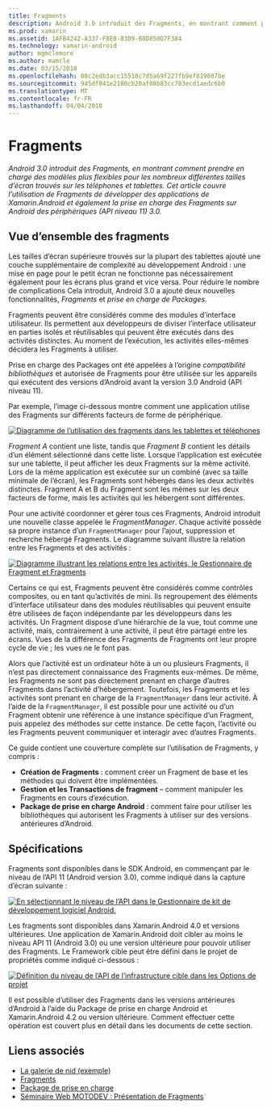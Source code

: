 ```yaml
---
title: Fragments
description: Android 3.0 introduit des Fragments, en montrant comment prendre en charge des modèles plus flexibles pour les nombreux différentes tailles d’écran trouvés sur les téléphones et tablettes. Cet article couvre l’utilisation de Fragments de développer des applications de Xamarin.Android et également la prise en charge des Fragments sur Android des périphériques (API niveau 11) 3.0.
ms.prod: xamarin
ms.assetid: 1AFB4242-A337-F8E0-83D9-B8D850D7F384
ms.technology: xamarin-android
author: mgmclemore
ms.author: mamcle
ms.date: 03/15/2018
ms.openlocfilehash: 08c2edb3acc15518c7d5a69f227fb9ef819887be
ms.sourcegitcommit: 945df041e2180cb20af08b83cc703ecd1aedc6b0
ms.translationtype: MT
ms.contentlocale: fr-FR
ms.lasthandoff: 04/04/2018
---
```

# <a name="fragments"></a>Fragments

_Android 3.0 introduit des Fragments, en montrant comment prendre en charge des modèles plus flexibles pour les nombreux différentes tailles d’écran trouvés sur les téléphones et tablettes. Cet article couvre l’utilisation de Fragments de développer des applications de Xamarin.Android et également la prise en charge des Fragments sur Android des périphériques (API niveau 11) 3.0._

## <a name="fragments-overview"></a>Vue d’ensemble des fragments

Les tailles d’écran supérieure trouvés sur la plupart des tablettes ajouté une couche supplémentaire de complexité au développement Android : une mise en page pour le petit écran ne fonctionne pas nécessairement également pour les écrans plus grand et vice versa. Pour réduire le nombre de complications Cela introduit, Android 3.0 a ajouté deux nouvelles fonctionnalités, *Fragments* et *prise en charge de Packages*.

Fragments peuvent être considérés comme des modules d’interface utilisateur. Ils permettent aux développeurs de diviser l’interface utilisateur en parties isolés et réutilisables qui peuvent être exécutés dans des activités distinctes. Au moment de l’exécution, les activités elles-mêmes décidera les Fragments à utiliser.

Prise en charge des Packages ont été appelées à l’origine *compatibilité bibliothèques* et autorisée de Fragments pour être utilisée sur les appareils qui exécutent des versions d’Android avant la version 3.0 Android (API niveau 11).

Par exemple, l’image ci-dessous montre comment une application utilise des Fragments sur différents facteurs de forme de périphérique.

[![Diagramme de l’utilisation des fragments dans les tablettes et téléphones](images/00.png)](images/00.png#lightbox)

*Fragment A* contient une liste, tandis que *Fragment B* contient les détails d’un élément sélectionné dans cette liste. Lorsque l’application est exécutée sur une tablette, il peut afficher les deux Fragments sur la même activité. Lors de la même application est exécutée sur un combiné (avec sa taille minimale de l’écran), les Fragments sont hébergés dans les deux activités distinctes. Fragment A et B du Fragment sont les mêmes sur les deux facteurs de forme, mais les activités qui les hébergent sont différentes.

Pour une activité coordonner et gérer tous ces Fragments, Android introduit une nouvelle classe appelée le *FragmentManager*. Chaque activité possède sa propre instance d’un `FragmentManager` pour l’ajout, suppression et recherche hébergé Fragments. Le diagramme suivant illustre la relation entre les Fragments et des activités :

[![Diagramme illustrant les relations entre les activités, le Gestionnaire de Fragment et Fragments](images/01.png)](images/01.png#lightbox)

Certains ce qui est, Fragments peuvent être considérés comme contrôles composites, ou en tant qu’activités de mini. Ils regroupement des éléments d’interface utilisateur dans des modules réutilisables qui peuvent ensuite être utilisées de façon indépendante par les développeurs dans les activités. Un Fragment dispose d’une hiérarchie de la vue, tout comme une activité, mais, contrairement à une activité, il peut être partagé entre les écrans. Vues de la différence des Fragments de Fragments ont leur propre cycle de vie ; les vues ne le font pas.

Alors que l’activité est un ordinateur hôte à un ou plusieurs Fragments, il n’est pas directement connaissance des Fragments eux-mêmes. De même, les Fragments ne sont pas directement prenant en charge d’autres Fragments dans l’activité d’hébergement. Toutefois, les Fragments et les activités sont prenant en charge de la `FragmentManager` dans leur activité. À l’aide de la `FragmentManager`, il est possible pour une activité ou d’un Fragment obtenir une référence à une instance spécifique d’un Fragment, puis appelez des méthodes sur cette instance. De cette façon, l’activité ou les Fragments peuvent communiquer et interagir avec d’autres Fragments.

Ce guide contient une couverture complète sur l’utilisation de Fragments, y compris :

-   **Création de Fragments** : comment créer un Fragment de base et les méthodes qui doivent être implémentées.
-   **Gestion et les Transactions de fragment** – comment manipuler les Fragments en cours d’exécution.
-   **Package de prise en charge Android** : comment faire pour utiliser les bibliothèques qui autorisent les Fragments à utiliser sur des versions antérieures d’Android.


## <a name="requirements"></a>Spécifications

Fragments sont disponibles dans le SDK Android, en commençant par le niveau de l’API 11 (Android version 3.0), comme indiqué dans la capture d’écran suivante :

[![En sélectionnant le niveau de l’API dans le Gestionnaire de kit de développement logiciel Android.](images/02.png)](images/02.png#lightbox)

Les fragments sont disponibles dans Xamarin.Android 4.0 et versions ultérieures. Une application de Xamarin.Android doit cibler au moins le niveau API 11 (Android 3.0) ou une version ultérieure pour pouvoir utiliser des Fragments. Le Framework cible peut être défini dans le projet de propriétés comme indiqué ci-dessous :

[![Définition du niveau de l’API de l’infrastructure cible dans les Options de projet](images/03-sml.png)](images/03.png#lightbox)

Il est possible d’utiliser des Fragments dans les versions antérieures d’Android à l’aide du Package de prise en charge Android et Xamarin.Android 4.2 ou version ultérieure. Comment effectuer cette opération est couvert plus en détail dans les documents de cette section.


## <a name="related-links"></a>Liens associés

- [La galerie de nid (exemple)](https://developer.xamarin.com/samples/monodroid/HoneycombGallery)
- [Fragments](http://developer.android.com/guide/topics/fundamentals/fragments.html)
- [Package de prise en charge](http://developer.android.com/sdk/compatibility-library.html)
- [Séminaire Web MOTODEV : Présentation de Fragments](http://motodev.adobeconnect.com/p9h1aqk3ttn/)
